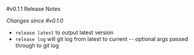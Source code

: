 #v0.1.1 Release Notes

*Changes since #v0.1.0*

* `release latest` to output latest version
* `release log` will git log from latest to current -- optional args passed through to git log
